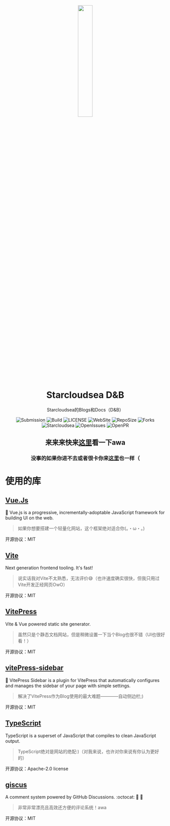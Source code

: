 <div align="center">

<img width="30%" height="30%" src="https://github.com/Starcloudsea/StarseaDB/assets/84891987/372e59e2-5830-41e0-ab51-8ab702142098"/>
  
# Starcloudsea D&B

Starcloudsea的Blogs和Docs（D&B）

![Submission](https://img.shields.io/github/last-commit/Starcloudsea/StarseaDB?display_timestamp=committer&style=for-the-badge&logo=github&label=Last%20Submission&color=%230077FF)
![Build](https://img.shields.io/github/actions/workflow/status/Starcloudsea/StarseaDB/deploy.yml?style=for-the-badge&logo=github&color=%230077FF)
![LICENSE](https://img.shields.io/github/license/Starcloudsea/StarseaDB?style=for-the-badge&color=%230077FF)
![WebSite](https://img.shields.io/website?url=https%3A%2F%2Fstarcloudsea.github.io%2FStarseaDB&up_color=%230077FF&down_color=%23FF0000&style=for-the-badge&logo=vite&logoColor=%23FFFFFF)
![RepoSize](https://img.shields.io/github/repo-size/Starcloudsea/StarseaDB?style=for-the-badge&logo=github&color=%230077FF)
![Forks](https://img.shields.io/github/forks/Starcloudsea/StarseaDB?style=for-the-badge&logo=github&color=%230077FF)
![Starcloudsea](https://img.shields.io/github/stars/Starcloudsea/StarseaDB?style=for-the-badge&logo=github&color=%230077FF)
![OpenIssues](https://img.shields.io/github/issues/Starcloudsea/StarseaDB?style=for-the-badge&logo=github&color=%230077FF)
![OpenPR](https://img.shields.io/github/issues-pr-raw/Starcloudsea/StarseaDB?style=for-the-badge&logo=github&color=%230077FF)

## 来来来快来[这里](https://starcloudsea.github.io/StarseaDB)看一下awa

### 没事的如果你进不去或者很卡你来[这里](https://starcloudsea.gitlab.io/StarseaDB)也一样（

</div>

# 使用的库

## [Vue.Js](https://github.com/vuejs/core)

🖖 Vue.js is a progressive, incrementally-adoptable JavaScript framework for building UI on the web.

> 如果你想要搭建一个轻量化网站，这个框架绝对适合你(。・ω・。)

开源协议：MIT

## [Vite](https://github.com/vitejs/vite)

Next generation frontend tooling. It's fast!

> 说实话我对Vite不太熟悉，无法评价😅（也许速度确实很快，但我只用过Vite开发正经网页OwO）

开源协议：MIT

## [VitePress](https://github.com/vuejs/vitepress)

Vite & Vue powered static site generator.

> 虽然只是个静态文档网站，但是稍微设置一下当个Blog也很不错（UI也很好看！）

开源协议：MIT

## [vitePress-sidebar](https://github.com/jooy2/vitepress-sidebar)

🔌 VitePress Sidebar is a plugin for VitePress that automatically configures and manages the sidebar of your page with simple settings.

> 解决了VitePress作为Blog使用的最大难题————自动侧边栏;)

开源协议：MIT

## [TypeScript](https://github.com/microsoft/TypeScript)

TypeScript is a superset of JavaScript that compiles to clean JavaScript output.

> TypeScript绝对是网站的绝配:)（对我来说，也许对你来说有你认为更好的）

开源协议：Apache-2.0 license

## [giscus](https://github.com/giscus/giscus)

A comment system powered by GitHub Discussions. :octocat: 💬 💎

> 非常非常漂亮且高效还方便的评论系统！awa

开源协议：MIT